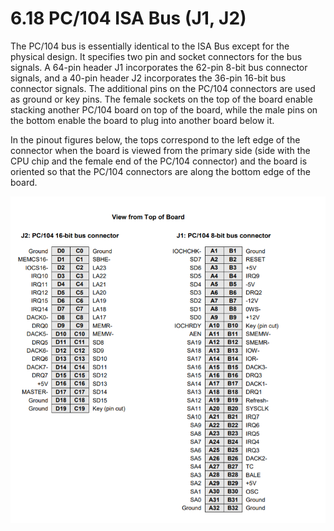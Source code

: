 # 6.18 PC/104 ISA Bus \(J1, J2\)

The PC/104 bus is essentially identical to the ISA Bus except for the physical design. It specifies two pin and socket connectors for the bus signals. A 64-pin header J1 incorporates the 62-pin 8-bit bus connector signals, and a 40-pin header J2 incorporates the 36-pin 16-bit bus connector signals. The additional pins on the PC/104 connectors are used as ground or key pins. The female sockets on the top of the board enable stacking another PC/104 board on top of the board, while the male pins on the bottom enable the board to plug into another board below it.

 In the pinout figures below, the tops correspond to the left edge of the connector when the board is viewed from the primary side \(side with the CPU chip and the female end of the PC/104 connector\) and the board is oriented so that the PC/104 connectors are along the bottom edge of the board.

![](../../../.gitbook/assets/17%20%285%29.png)




